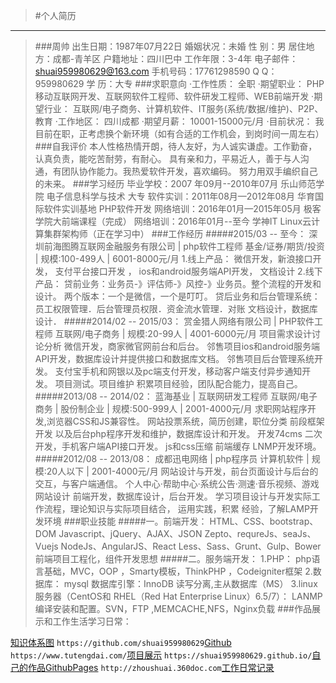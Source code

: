 >#个人简历
*********************************************************
>###周帅
	 出生日期：1987年07月22日			    婚姻状况：未婚
     性    别：男						   居住地方：成都-青羊区
     户籍地址：四川巴中					 工作年限：3-4年
	 电子邮件：shuai959980629@163.com	    手机号码：17761298590
     Q     Q：959980629					学    历：大专
>###求职意向
	 ·工作性质：  全职
	 ·期望职业：  PHP移动互联网开发、互联网软件工程师、软件研发工程师、WEB前端开发
	 ·期望行业：  互联网/电子商务、计算机软件、IT服务(系统/数据/维护)、P2P、教育
	 ·工作地区：  四川成都
	 ·期望月薪：  10001-15000元/月
	 ·目前状况：  我目前在职，正考虑换个新环境（如有合适的工作机会，到岗时间一周左右）
>###自我评价
	     本人性格热情开朗，待人友好，为人诚实谦虚。工作勤奋，认真负责，能吃苦耐劳，有耐心。
     具有亲和力，平易近人，善于与人沟通，有团队协作能力。我热爱软件开发，喜欢编码。
     努力用双手编织自己的未来。
>###学习经历
	毕业学校：2007 年09月--2010年07月 乐山师范学院    电子信息科学与技术   大专
	软件实训：2011年08月—2012年08月  华育国际软件实训基地  PHP软件开发
	网络培训：2016年01月—2015年05月 极客学院大前端课程（完成）
	网络培训：2016年01月--至今     学神IT  Linux云计算集群架构师（正在学习中）
>###工作经历
>#####2015/03 -- 至今：	深圳前海图腾互联网金融服务有限公司 | php软件工程师
    基金/证券/期货/投资 | 规模:100-499人 | 6001-8000元/月
    1.线上产品：
           微信开发，新浪接口开发，
           支付平台接口开发 ，
           ios和android服务端API开发，
           文档设计
    2.线下产品：
           贷前业务：业务员-》评估师-》风控-》业务员。整个流程的开发和设计。
    两个版本：一个是微信，一个是叮叮。
    贷后业务和后台管理系统：员工权限管理．后台管理员权限．资金流水管理．对账
    文档设计，数据库设计．
>#####2014/02 -- 2015/03：	赏金猎人网络有限公司 | PHP软件工程师
    互联网/电子商务 | 规模:20-99人 | 4001-6000元/月
    项目需求设计讨论分析
    微信开发，商家微官网前台和后台。
    邻售项目ios和android服务端API开发，数据库设计并提供接口和数据库文档。
    邻售项目后台管理系统开发。
    支付宝手机和网银以及pc端支付开发，移动客户端支付异步通知开发。
    项目测试。项目维护
    积累项目经验，团队配合能力，提高自己。
>#####2013/08 -- 2014/02：	蓝海基业 | 互联网研发工程师
    互联网/电子商务 | 股份制企业 | 规模:500-999人 | 2001-4000元/月
    求职网站程序开发,浏览器CSS和JS兼容性。
    网站投票系统，简历创建，职位分类
    前段框架开发 以及后台php程序开发和维护，数据库设计和开发。
    开发74cms 二次开发，手机客户端API接口开发。
    js和css压缩 前端缓存 LNMP开发环境。
>#####2012/08 -- 2013/08：	成都迅电网络 | php程序员
    计算机软件 | 规模:20人以下 | 2001-4000元/月
    网站设计与开发，前台页面设计与后台的交互，与客户端通信。
    个人中心·帮助中心·系统公告·测速·音乐视频、游戏网站设计
    前端开发，数据库设计，后台开发。
    学习项目设计与开发实际工作流程，理论知识与实际项目结合，
    运用实践，积累 经验，了解LAMP开发环境
>###职业技能
>#####一。前端开发：
    HTML、CSS、bootstrap、DOM
    Javascript、jQuery、AJAX、JSON
    Zepto、requreJs、seaJs、Vuejs
    NodeJs、AngularJS、React
    Less、Sass、Grunt、Gulp、Bower
    前端项目工程化，组件开发思想
>#####二。服务端开发：
    1.PHP：
       php语言基础，MVC，OOP ，Smarty模板，ThinkPHP ，Codeigniter框架
    2.数据库：
    	mysql 数据库引擎：InnoDB  读写分离,主从数据库（MS）
    3.linux服务器（CentOS和 RHEL（Red Hat Enterprise Linux）6.5/7）：
        LANMP编译安装和配置。SVN，FTP ,MEMCACHE,NFS，Nginx负载
>###作品展示和工作生活学习日常：
>> 
[知识体系图](https://shuai959980629.github.io/interview/img/knowledge.png)
`https://github.com/shuai959980629`[Github](https://github.com/shuai959980629)
`https://www.tutengdai.com/`[项目展示](https://www.tutengdai.com/)
`https://shuai959980629.github.io/`[自己的作品GithubPages](https://shuai959980629.github.io/)
`http://zhoushuai.360doc.com`[工作日常记录](http://zhoushuai.360doc.com)
>























